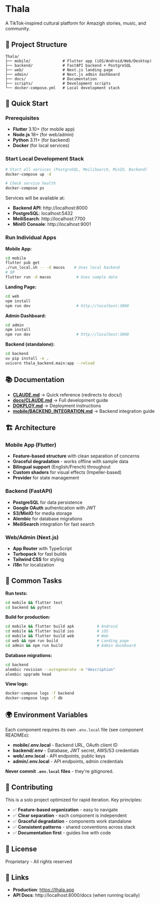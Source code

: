 # Thala

A TikTok-inspired cultural platform for Amazigh stories, music, and community.

## 📁 Project Structure

```
Thala/
├── mobile/              # Flutter app (iOS/Android/Web/Desktop)
├── backend/             # FastAPI backend + PostgreSQL
├── web/                 # Next.js landing page
├── admin/               # Next.js admin dashboard
├── docs/                # Documentation
├── scripts/             # Development scripts
└── docker-compose.yml   # Local development stack
```

## 🚀 Quick Start

### Prerequisites
- **Flutter** 3.10+ (for mobile app)
- **Node.js** 18+ (for web/admin)
- **Python** 3.11+ (for backend)
- **Docker** (for local services)

### Start Local Development Stack

```bash
# Start all services (PostgreSQL, MeiliSearch, MinIO, Backend)
docker-compose up -d

# Check service health
docker-compose ps
```

Services will be available at:
- **Backend API**: http://localhost:8000
- **PostgreSQL**: localhost:5432
- **MeiliSearch**: http://localhost:7700
- **MinIO Console**: http://localhost:9001

### Run Individual Apps

**Mobile App:**
```bash
cd mobile
flutter pub get
./run_local.sh -- -d macos    # Uses local backend
# OR
flutter run -d macos           # Uses sample data
```

**Landing Page:**
```bash
cd web
npm install
npm run dev                    # http://localhost:3000
```

**Admin Dashboard:**
```bash
cd admin
npm install
npm run dev                    # http://localhost:3000
```

**Backend (standalone):**
```bash
cd backend
uv pip install -e .
uvicorn thala_backend.main:app --reload
```

## 📚 Documentation

- **[CLAUDE.md](CLAUDE.md)** → Quick reference (redirects to docs/)
- **[docs/CLAUDE.md](docs/CLAUDE.md)** → Full development guide
- **[DOKPLOY.md](DOKPLOY.md)** → Deployment instructions
- **[mobile/BACKEND_INTEGRATION.md](mobile/BACKEND_INTEGRATION.md)** → Backend integration guide

## 🏗️ Architecture

### Mobile App (Flutter)
- **Feature-based structure** with clean separation of concerns
- **Graceful degradation** - works offline with sample data
- **Bilingual support** (English/French) throughout
- **Custom shaders** for visual effects (Impeller-based)
- **Provider** for state management

### Backend (FastAPI)
- **PostgreSQL** for data persistence
- **Google OAuth** authentication with JWT
- **S3/MinIO** for media storage
- **Alembic** for database migrations
- **MeiliSearch** integration for fast search

### Web/Admin (Next.js)
- **App Router** with TypeScript
- **Turbopack** for fast builds
- **Tailwind CSS** for styling
- **i18n** for localization

## 🔧 Common Tasks

**Run tests:**
```bash
cd mobile && flutter test
cd backend && pytest
```

**Build for production:**
```bash
cd mobile && flutter build apk          # Android
cd mobile && flutter build ios          # iOS
cd mobile && flutter build web          # Web
cd web && npm run build                 # Landing page
cd admin && npm run build               # Admin dashboard
```

**Database migrations:**
```bash
cd backend
alembic revision --autogenerate -m "description"
alembic upgrade head
```

**View logs:**
```bash
docker-compose logs -f backend
docker-compose logs -f db
```

## 🌍 Environment Variables

Each component requires its own `.env.local` file (see component READMEs):

- **mobile/.env.local** - Backend URL, OAuth client ID
- **backend/.env** - Database, JWT secret, AWS/S3 credentials
- **web/.env.local** - API endpoints, public keys
- **admin/.env.local** - API endpoints, admin credentials

**Never commit `.env.local` files** - they're gitignored.

## 🤝 Contributing

This is a solo project optimized for rapid iteration. Key principles:

- ✅ **Feature-based organization** - easy to navigate
- ✅ **Clear separation** - each component is independent
- ✅ **Graceful degradation** - components work standalone
- ✅ **Consistent patterns** - shared conventions across stack
- ✅ **Documentation first** - guides live with code

## 📄 License

Proprietary - All rights reserved

## 🔗 Links

- **Production**: https://thala.app
- **API Docs**: http://localhost:8000/docs (when running locally)
